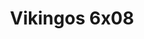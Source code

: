 ---
layout: episodios
title: "Vikingos 6x08"
url_serie_padre: 'vikingos/temporada-6'
category: 'series'
capitulo: 'yes'
anio: '2011'
prev: 'capitulo-7'
proximo: 'capitulo-9'
idioma: 'Subtitulado'
calidad: 'Full HD'
reproductores: ["https://upstream.to/embed-7jyuxkxe8b76.html","https://upstream.to/embed-8r7sg9qo5tbk.html","https://player.premiumstream.live/player.php?id=NTQ2&sub=https://sub.cuevana2.io/vtt-sub/sub7/Vikings.S06E08.vtt"]
reproductor: onlystream
clasificacion: '+10'
tags:
- Fantasia
---
